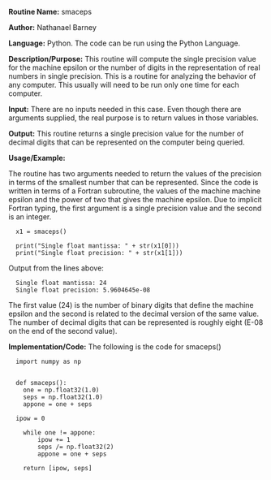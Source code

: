 **Routine Name:**           smaceps

**Author:** Nathanael Barney

**Language:** Python. The code can be run using the Python Language.

**Description/Purpose:** This routine will compute the single precision value for the machine epsilon or the number of digits
in the representation of real numbers in single precision. This is a routine for analyzing the behavior of any computer. This
usually will need to be run only one time for each computer.

**Input:** There are no inputs needed in this case. Even though there are arguments supplied, the real purpose is to
return values in those variables.

**Output:** This routine returns a single precision value for the number of decimal digits that can be represented on the
computer being queried.

**Usage/Example:**

The routine has two arguments needed to return the values of the precision in terms of the smallest number that can be
represented. Since the code is written in terms of a Fortran subroutine, the values of the machine machine epsilon and
the power of two that gives the machine epsilon. Due to implicit Fortran typing, the first argument is a single precision
value and the second is an integer.

      x1 = smaceps()
      
      print("Single float mantissa: " + str(x1[0]))
      print("Single float precision: " + str(x1[1]))

Output from the lines above:

      Single float mantissa: 24
      Single float precision: 5.9604645e-08

The first value (24) is the number of binary digits that define the machine epsilon and the second is related to the
decimal version of the same value. The number of decimal digits that can be represented is roughly eight (E-08 on the
end of the second value).

**Implementation/Code:** The following is the code for smaceps()

      import numpy as np
      
      
      def smaceps():
        one = np.float32(1.0)
        seps = np.float32(1.0)
        appone = one + seps
      
      ipow = 0
      
        while one != appone:
            ipow += 1
            seps /= np.float32(2)
            appone = one + seps
        
        return [ipow, seps]
